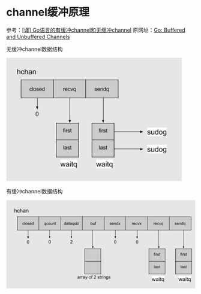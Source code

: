 # channel缓冲原理

参考：[[译] Go语言的有缓冲channel和无缓冲channel](https://zhuanlan.zhihu.com/p/101063277) 原网址：[Go: Buffered and Unbuffered Channels](https://medium.com/a-journey-with-go/go-buffered-and-unbuffered-channels-29a107c00268)

无缓冲channel数据结构

![](../../img/channel_unbuffere_ds.png)

有缓冲channel数据结构

![](../../img/channel_buffered_ds.png)